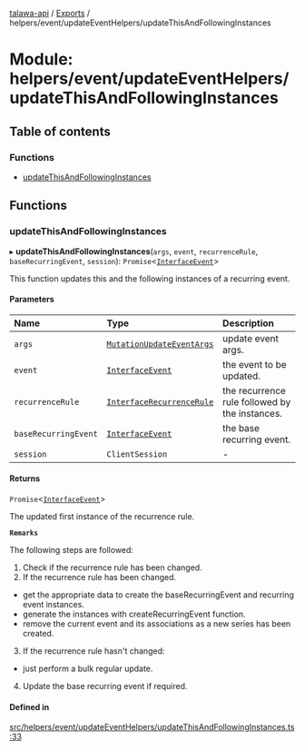 [talawa-api](../README.md) / [Exports](../modules.md) / helpers/event/updateEventHelpers/updateThisAndFollowingInstances

# Module: helpers/event/updateEventHelpers/updateThisAndFollowingInstances

## Table of contents

### Functions

- [updateThisAndFollowingInstances](helpers_event_updateEventHelpers_updateThisAndFollowingInstances.md#updatethisandfollowinginstances)

## Functions

### updateThisAndFollowingInstances

▸ **updateThisAndFollowingInstances**(`args`, `event`, `recurrenceRule`, `baseRecurringEvent`, `session`): `Promise`\<[`InterfaceEvent`](../interfaces/models_Event.InterfaceEvent.md)\>

This function updates this and the following instances of a recurring event.

#### Parameters

| Name | Type | Description |
| :------ | :------ | :------ |
| `args` | [`MutationUpdateEventArgs`](types_generatedGraphQLTypes.md#mutationupdateeventargs) | update event args. |
| `event` | [`InterfaceEvent`](../interfaces/models_Event.InterfaceEvent.md) | the event to be updated. |
| `recurrenceRule` | [`InterfaceRecurrenceRule`](../interfaces/models_RecurrenceRule.InterfaceRecurrenceRule.md) | the recurrence rule followed by the instances. |
| `baseRecurringEvent` | [`InterfaceEvent`](../interfaces/models_Event.InterfaceEvent.md) | the base recurring event. |
| `session` | `ClientSession` | - |

#### Returns

`Promise`\<[`InterfaceEvent`](../interfaces/models_Event.InterfaceEvent.md)\>

The updated first instance of the recurrence rule.

**`Remarks`**

The following steps are followed:
1. Check if the recurrence rule has been changed.
2. If the recurrence rule has been changed.
  - get the appropriate data to create the baseRecurringEvent and recurring event instances.
  - generate the instances with createRecurringEvent function.
  - remove the current event and its associations as a new series has been created.
3. If the recurrence rule hasn't changed:
  - just perform a bulk regular update.
4. Update the base recurring event if required.

#### Defined in

[src/helpers/event/updateEventHelpers/updateThisAndFollowingInstances.ts:33](https://github.com/PalisadoesFoundation/talawa-api/blob/e66e731/src/helpers/event/updateEventHelpers/updateThisAndFollowingInstances.ts#L33)
